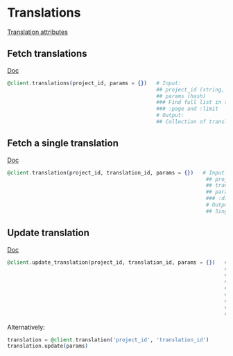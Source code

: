 # Translations

[Translation attributes](https://app.lokalise.com/api2docs/curl/#resource-translations)

## Fetch translations

[Doc](https://app.lokalise.com/api2docs/curl/#transition-list-all-translations-get)

```elixir
@client.translations(project_id, params = {})   # Input:
                                                ## project_id (string, required)
                                                ## params (hash)
                                                ### Find full list in the docs
                                                ### :page and :limit
                                                # Output:
                                                ## Collection of translations for the project
```

## Fetch a single translation

[Doc](https://app.lokalise.com/api2docs/curl/#transition-retrieve-a-translation-get)

```elixir
@client.translation(project_id, translation_id, params = {})   # Input:
                                                                ## project_id (string, required)
                                                                ## translation_id (string, required)
                                                                ## params (hash)
                                                                ### :disable_references (string) - whether to disable key references. Supported values are 0 and 1
                                                                # Output:
                                                                ## Single translation for the project
```

## Update translation

[Doc](https://app.lokalise.com/api2docs/curl/#transition-update-a-translation-put)

```elixir
@client.update_translation(project_id, translation_id, params = {})   # Input:
                                                                      ## project_id (string, required)
                                                                      ## translation_id (string, required)
                                                                      ## params (hash, required)
                                                                      ### :translation (string or hash, required) - the actual translation. Provide hash for plural keys.
                                                                      ### :is_fuzzy (boolean)
                                                                      ### :is_reviewed (boolean)
                                                                      # Output:
                                                                      ## Updated translation
```

Alternatively:

```elixir
translation = @client.translation('project_id', 'translation_id')
translation.update(params)
```

